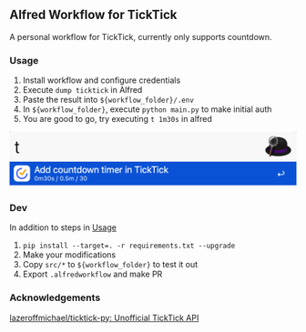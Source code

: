 ## Alfred Workflow for TickTick

A personal workflow for TickTick, currently only supports countdown.

### Usage

1. Install workflow and configure credentials
2. Execute `dump ticktick` in Alfred
3. Paste the result into `${workflow_folder}/.env`
4. In `${workflow_folder}`, execute `python main.py` to make initial auth
5. You are good to go, try executing `t 1m30s` in alfred

![](./screenshots/countdown.png)

### Dev

In addition to steps in [Usage](#usage)

1. `pip install --target=. -r requirements.txt --upgrade`
2. Make your modifications
3. Copy `src/*` to `${workflow_folder}` to test it out
4. Export `.alfredworkflow` and make PR

### Acknowledgements

[lazeroffmichael/ticktick-py: Unofficial TickTick API](https://github.com/lazeroffmichael/ticktick-py)

